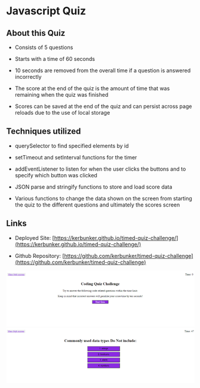 # Javascript Quiz

## About this Quiz

* Consists of 5 questions

* Starts with a time of 60 seconds

* 10 seconds are removed from the overall time if a question is answered incorrectly

* The score at the end of the quiz is the amount of time that was remaining when the quiz was finished

* Scores can be saved at the end of the quiz and can persist across page reloads due to the use of local storage

## Techniques utilized

* querySelector to find specified elements by id

* setTimeout and setInterval functions for the timer

* addEventListener to listen for when the user clicks the buttons and to specify which button was clicked

* JSON parse and stringify functions to store and load score data

* Various functions to change the data shown on the screen from starting the quiz to the different questions and ultimately the scores screen

## Links

* Deployed Site: [https://kerbunker.github.io/timed-quiz-challenge/](https://kerbunker.github.io/timed-quiz-challenge/)

* Github Repository: [https://github.com/kerbunker/timed-quiz-challenge](https://github.com/kerbunker/timed-quiz-challenge)

![screenshot](/assets/images/page-screenshot-1.PNG)
![screenshot](/assets/images/page-screenshot-2.PNG)

